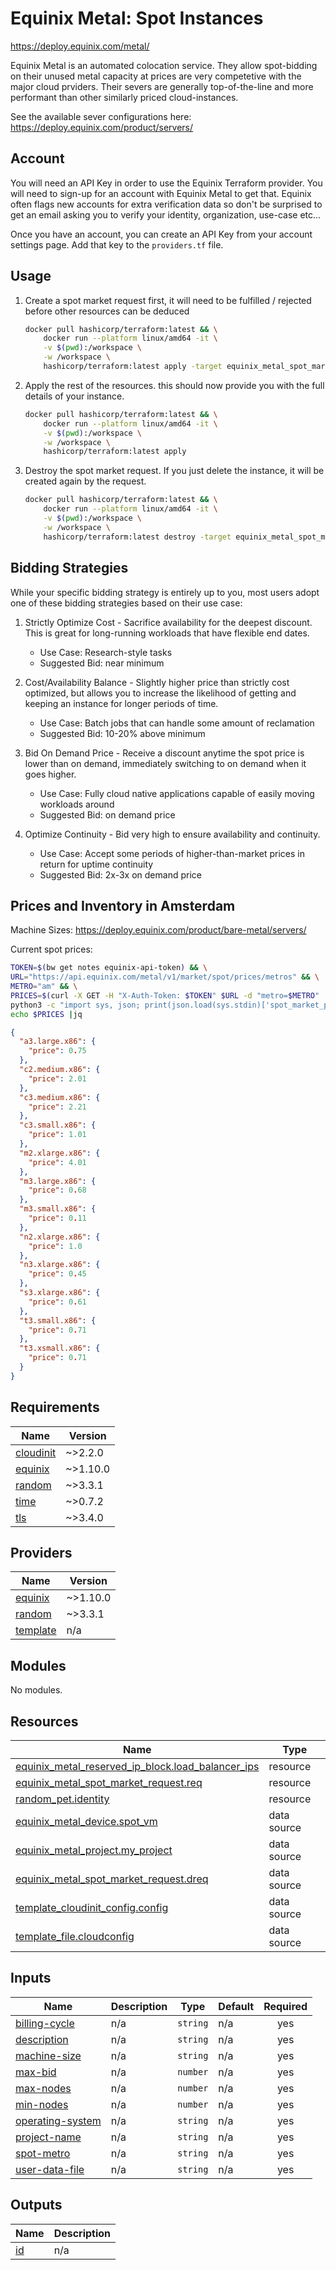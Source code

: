 # Equinix Metal: Spot Instances

https://deploy.equinix.com/metal/

Equinix Metal is an automated colocation service. They allow spot-bidding on their unused metal capacity at prices are very competetive with the major cloud prviders. Their severs are generally top-of-the-line and more performant than other similarly priced cloud-instances. 

See the available sever configurations here: https://deploy.equinix.com/product/servers/

## Account

You will need an API Key in order to use the Equinix Terraform provider. You will need to sign-up for an account with Equinix Metal to get that.
Equinix often flags new accounts for extra verification data so don't be surprised to get an email asking you to verify your identity, organization, use-case etc...

Once you have an account, you can create an API Key from your account settings page. Add that key to the `providers.tf` file.

## Usage

1. Create a spot market request first, it will need to be fulfilled / rejected before other resources can be deduced

    ```bash
    docker pull hashicorp/terraform:latest && \
        docker run --platform linux/amd64 -it \
        -v $(pwd):/workspace \
        -w /workspace \
        hashicorp/terraform:latest apply -target equinix_metal_spot_market_request.req
    ```

2. Apply the rest of the resources. this should now provide you with the full details of your instance.

    ```bash
    docker pull hashicorp/terraform:latest && \
        docker run --platform linux/amd64 -it \
        -v $(pwd):/workspace \
        -w /workspace \
        hashicorp/terraform:latest apply
    ```

3. Destroy the spot market request. If you just delete the instance, it will be created again by the request.

    ```bash
    docker pull hashicorp/terraform:latest && \
        docker run --platform linux/amd64 -it \
        -v $(pwd):/workspace \
        -w /workspace \
        hashicorp/terraform:latest destroy -target equinix_metal_spot_market_request.req
    ```

## Bidding Strategies

While your specific bidding strategy is entirely up to you, most users adopt one of these bidding strategies based on their use case:

1. Strictly Optimize Cost - Sacrifice availability for the deepest discount. This is great for long-running workloads that have flexible end dates.
    - Use Case: Research-style tasks
    - Suggested Bid: near minimum

2. Cost/Availability Balance - Slightly higher price than strictly cost optimized, but allows you to increase the likelihood of getting and keeping an instance for longer periods of time.
    - Use Case: Batch jobs that can handle some amount of reclamation
    - Suggested Bid: 10-20% above minimum

3. Bid On Demand Price - Receive a discount anytime the spot price is lower than on demand, immediately switching to on demand when it goes higher.
    - Use Case: Fully cloud native applications capable of easily moving workloads around
    - Suggested Bid: on demand price

4. Optimize Continuity - Bid very high to ensure availability and continuity.
    - Use Case: Accept some periods of higher-than-market prices in return for uptime continuity
    - Suggested Bid: 2x-3x on demand price

## Prices and Inventory in Amsterdam

Machine Sizes: https://deploy.equinix.com/product/bare-metal/servers/

Current spot prices:

```bash
TOKEN=$(bw get notes equinix-api-token) && \
URL="https://api.equinix.com/metal/v1/market/spot/prices/metros" && \
METRO="am" && \
PRICES=$(curl -X GET -H "X-Auth-Token: $TOKEN" $URL -d "metro=$METRO" | \
python3 -c "import sys, json; print(json.load(sys.stdin)['spot_market_prices']['am'])"| sed "s/'/\"/g") && \
echo $PRICES |jq
```

```json
{
  "a3.large.x86": {
    "price": 0.75
  },
  "c2.medium.x86": {
    "price": 2.01
  },
  "c3.medium.x86": {
    "price": 2.21
  },
  "c3.small.x86": {
    "price": 1.01
  },
  "m2.xlarge.x86": {
    "price": 4.01
  },
  "m3.large.x86": {
    "price": 0.68
  },
  "m3.small.x86": {
    "price": 0.11
  },
  "n2.xlarge.x86": {
    "price": 1.0
  },
  "n3.xlarge.x86": {
    "price": 0.45
  },
  "s3.xlarge.x86": {
    "price": 0.61
  },
  "t3.small.x86": {
    "price": 0.71
  },
  "t3.xsmall.x86": {
    "price": 0.71
  }
}
```

<!-- BEGIN_TF_DOCS -->
## Requirements

| Name | Version |
|------|---------|
| <a name="requirement_cloudinit"></a> [cloudinit](#requirement\_cloudinit) | ~>2.2.0 |
| <a name="requirement_equinix"></a> [equinix](#requirement\_equinix) | ~>1.10.0 |
| <a name="requirement_random"></a> [random](#requirement\_random) | ~>3.3.1 |
| <a name="requirement_time"></a> [time](#requirement\_time) | ~>0.7.2 |
| <a name="requirement_tls"></a> [tls](#requirement\_tls) | ~>3.4.0 |

## Providers

| Name | Version |
|------|---------|
| <a name="provider_equinix"></a> [equinix](#provider\_equinix) | ~>1.10.0 |
| <a name="provider_random"></a> [random](#provider\_random) | ~>3.3.1 |
| <a name="provider_template"></a> [template](#provider\_template) | n/a |

## Modules

No modules.

## Resources

| Name | Type |
|------|------|
| [equinix_metal_reserved_ip_block.load_balancer_ips](https://registry.terraform.io/providers/equinix/equinix/latest/docs/resources/metal_reserved_ip_block) | resource |
| [equinix_metal_spot_market_request.req](https://registry.terraform.io/providers/equinix/equinix/latest/docs/resources/metal_spot_market_request) | resource |
| [random_pet.identity](https://registry.terraform.io/providers/hashicorp/random/latest/docs/resources/pet) | resource |
| [equinix_metal_device.spot_vm](https://registry.terraform.io/providers/equinix/equinix/latest/docs/data-sources/metal_device) | data source |
| [equinix_metal_project.my_project](https://registry.terraform.io/providers/equinix/equinix/latest/docs/data-sources/metal_project) | data source |
| [equinix_metal_spot_market_request.dreq](https://registry.terraform.io/providers/equinix/equinix/latest/docs/data-sources/metal_spot_market_request) | data source |
| [template_cloudinit_config.config](https://registry.terraform.io/providers/hashicorp/template/latest/docs/data-sources/cloudinit_config) | data source |
| [template_file.cloudconfig](https://registry.terraform.io/providers/hashicorp/template/latest/docs/data-sources/file) | data source |

## Inputs

| Name | Description | Type | Default | Required |
|------|-------------|------|---------|:--------:|
| <a name="input_billing-cycle"></a> [billing-cycle](#input\_billing-cycle) | n/a | `string` | n/a | yes |
| <a name="input_description"></a> [description](#input\_description) | n/a | `string` | n/a | yes |
| <a name="input_machine-size"></a> [machine-size](#input\_machine-size) | n/a | `string` | n/a | yes |
| <a name="input_max-bid"></a> [max-bid](#input\_max-bid) | n/a | `number` | n/a | yes |
| <a name="input_max-nodes"></a> [max-nodes](#input\_max-nodes) | n/a | `number` | n/a | yes |
| <a name="input_min-nodes"></a> [min-nodes](#input\_min-nodes) | n/a | `number` | n/a | yes |
| <a name="input_operating-system"></a> [operating-system](#input\_operating-system) | n/a | `string` | n/a | yes |
| <a name="input_project-name"></a> [project-name](#input\_project-name) | n/a | `string` | n/a | yes |
| <a name="input_spot-metro"></a> [spot-metro](#input\_spot-metro) | n/a | `string` | n/a | yes |
| <a name="input_user-data-file"></a> [user-data-file](#input\_user-data-file) | n/a | `string` | n/a | yes |

## Outputs

| Name | Description |
|------|-------------|
| <a name="output_id"></a> [id](#output\_id) | n/a |
<!-- END_TF_DOCS -->
